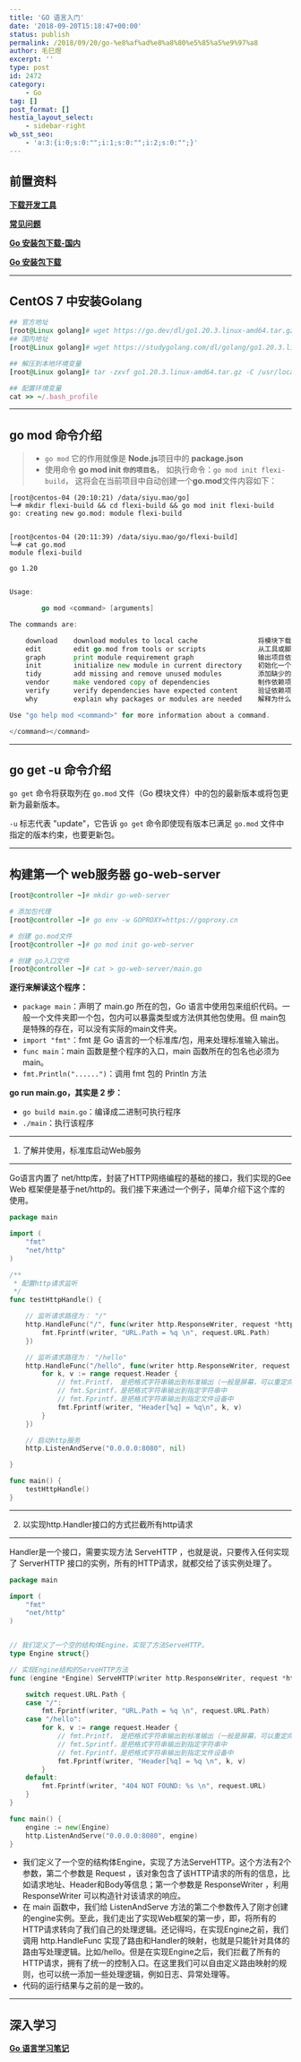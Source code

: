 ```yaml
---
title: 'GO 语言入门'
date: '2018-09-20T15:18:47+00:00'
status: publish
permalink: /2018/09/20/go-%e8%af%ad%e8%a8%80%e5%85%a5%e9%97%a8
author: 毛巳煜
excerpt: ''
type: post
id: 2472
category:
    - Go
tag: []
post_format: []
hestia_layout_select:
    - sidebar-right
wb_sst_seo:
    - 'a:3:{i:0;s:0:"";i:1;s:0:"";i:2;s:0:"";}'
---
```

前置资料
----

**[下载开发工具](https://www.jetbrains.com/go/download/download-thanks.html "下载开发工具")**

**[常见问题](http://www.dev-share.top/2020/09/26/go-%e8%af%ad%e8%a8%80%e5%b8%b8%e8%a7%81%e9%97%ae%e9%a2%98/ "常见问题")**

**[Go 安装包下载-国内](https://studygolang.com/dl "Go 安装包下载-国内")**

**[Go 安装包下载](https://go.dev/dl/ "Go 安装包下载")**

- - - - - -

CentOS 7 中安装Golang
------------------

```ruby
## 官方地址
[root@Linux golang]# wget https://go.dev/dl/go1.20.3.linux-amd64.tar.gz
## 国内地址
[root@Linux golang]# wget https://studygolang.com/dl/golang/go1.20.3.linux-amd64.tar.gz

## 解压到本地环境变量
[root@Linux golang]# tar -zxvf go1.20.3.linux-amd64.tar.gz -C /usr/local

## 配置环境变量
cat >> ~/.bash_profile 
```

- - - - - -

go mod 命令介绍
-----------

> - `go mod` 它的作用就像是 **Node.js**项目中的 **package.json**
> - 使用命令 **go mod init `你的项目名`**， 如执行命令：`go mod init flexi-build`， 这将会在当前项目中自动创建一个**go.mod**文件内容如下：

```shell
[root@centos-04 (20:10:21) /data/siyu.mao/go]
└─# mkdir flexi-build && cd flexi-build && go mod init flexi-build
go: creating new go.mod: module flexi-build


[root@centos-04 (20:11:39) /data/siyu.mao/go/flexi-build]
└─# cat go.mod
module flexi-build

go 1.20


```

```go
Usage:

        go mod <command> [arguments]

The commands are:

    download    download modules to local cache               将模块下载到本地缓存
    edit        edit go.mod from tools or scripts             从工具或脚本编辑go.mod
    graph       print module requirement graph                输出项目依赖
    init        initialize new module in current directory    初始化一个项目
    tidy        add missing and remove unused modules         添加缺少的模块并删除未使用的模块
    vendor      make vendored copy of dependencies            制作依赖项的副本
    verify      verify dependencies have expected content     验证依赖项是否具有预期的内容
    why         explain why packages or modules are needed    解释为什么需要软件包或模块

Use "go help mod <command>" for more information about a command.

</command></command>
```

- - - - - -

go get -u 命令介绍
--------------

`go get` 命令将获取列在 `go.mod` 文件（Go 模块文件）中的包的最新版本或将包更新为最新版本。

`-u` 标志代表 "update"，它告诉 `go get` 命令即使现有版本已满足 `go.mod` 文件中指定的版本约束，也要更新包。

- - - - - -

构建第一个 web服务器 go-web-server
--------------------------

```ruby
[root@controller ~]# mkdir go-web-server

# 添加包代理
[root@controller ~]# go env -w GOPROXY=https://goproxy.cn

# 创建 go.mod文件
[root@controller ~]# go mod init go-web-server

# 创建 go入口文件
[root@controller ~]# cat > go-web-server/main.go 
```

**逐行来解读这个程序：**

- `package main`：声明了 main.go 所在的包，Go 语言中使用包来组织代码。一般一个文件夹即一个包，包内可以暴露类型或方法供其他包使用。但 main包是特殊的存在，可以没有实际的main文件夹。
- `import "fmt"`：fmt 是 Go 语言的一个标准库/包，用来处理标准输入输出。
- `func main`：main 函数是整个程序的入口，main 函数所在的包名也必须为 main。
- `fmt.Println("......")`：调用 fmt 包的 Println 方法

**go run main.go，其实是 2 步：**

- `go build main.go`：编译成二进制可执行程序
- `./main`：执行该程序

- - - - - -

1. 了解并使用，标准库启动Web服务
-------------------

Go语言内置了 net/http库，封装了HTTP网络编程的基础的接口，我们实现的Gee Web 框架便是基于net/http的。我们接下来通过一个例子，简单介绍下这个库的使用。

```go
package main

import (
    "fmt"
    "net/http"
)

/**
 * 配置http请求监听
 */
func testHttpHandle() {

    // 监听请求路径为： "/"
    http.HandleFunc("/", func(writer http.ResponseWriter, request *http.Request) {
        fmt.Fprintf(writer, "URL.Path = %q \n", request.URL.Path)
    })

    // 监听请求路径为： "/hello"
    http.HandleFunc("/hello", func(writer http.ResponseWriter, request *http.Request) {
        for k, v := range request.Header {
            // fmt.Printf， 是把格式字符串输出到标准输出（一般是屏幕，可以重定向）
            // fmt.Sprintf，是把格式字符串输出到指定字符串中
            // fmt.Fprintf，是把格式字符串输出到指定文件设备中
            fmt.Fprintf(writer, "Header[%q] = %q\n", k, v)
        }
    })

    // 启动http服务
    http.ListenAndServe("0.0.0.0:8080", nil)

}

func main() {
    testHttpHandle()
}


```

- - - - - -

2. 以实现http.Handler接口的方式拦截所有http请求
---------------------------------

Handler是一个接口，需要实现方法 ServeHTTP ，也就是说，只要传入任何实现了 ServerHTTP 接口的实例，所有的HTTP请求，就都交给了该实例处理了。

```go
package main

import (
    "fmt"
    "net/http"
)


// 我们定义了一个空的结构体Engine，实现了方法ServeHTTP。
type Engine struct{}

// 实现Engine结构的ServeHTTP方法
func (engine *Engine) ServeHTTP(writer http.ResponseWriter, request *http.Request) {

    switch request.URL.Path {
    case "/":
        fmt.Fprintf(writer, "URL.Path = %q \n", request.URL.Path)
    case "/hello":
        for k, v := range request.Header {
            // fmt.Printf， 是把格式字符串输出到标准输出（一般是屏幕，可以重定向）
            // fmt.Sprintf，是把格式字符串输出到指定字符串中
            // fmt.Fprintf，是把格式字符串输出到指定文件设备中
            fmt.Fprintf(writer, "Header[%q] = %q \n", k, v)
        }
    default:
        fmt.Fprintf(writer, "404 NOT FOUND: %s \n", request.URL)
    }
}

func main() {
    engine := new(Engine)
    http.ListenAndServe("0.0.0.0:8080", engine)
}


```

- 我们定义了一个空的结构体Engine，实现了方法ServeHTTP。这个方法有2个参数，第二个参数是 Request ，该对象包含了该HTTP请求的所有的信息，比如请求地址、Header和Body等信息；第一个参数是 ResponseWriter ，利用 ResponseWriter 可以构造针对该请求的响应。
- 在 main 函数中，我们给 ListenAndServe 方法的第二个参数传入了刚才创建的engine实例。至此，我们走出了实现Web框架的第一步，即，将所有的HTTP请求转向了我们自己的处理逻辑。还记得吗，在实现Engine之前，我们调用 http.HandleFunc 实现了路由和Handler的映射，也就是只能针对具体的路由写处理逻辑。比如/hello。但是在实现Engine之后，我们拦截了所有的HTTP请求，拥有了统一的控制入口。在这里我们可以自由定义路由映射的规则，也可以统一添加一些处理逻辑，例如日志、异常处理等。
- 代码的运行结果与之前的是一致的。

- - - - - -

深入学习
----

**[Go 语言学习笔记](http://www.dev-share.top/2022/03/16/go-%e8%af%ad%e8%a8%80%e5%ad%a6%e4%b9%a0%e7%ac%94%e8%ae%b0/ "Go 语言学习笔记")**